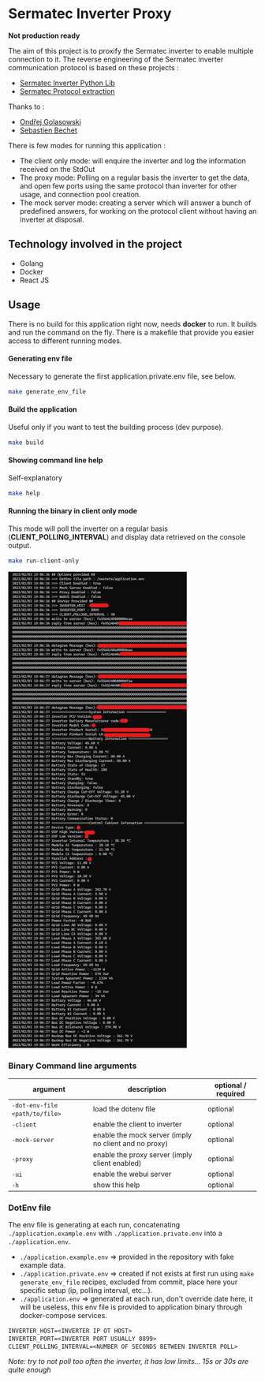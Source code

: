 # Sermatec Inverter Proxy

**Not production ready**

The aim of this project is to proxify the Sermatec inverter to enable multiple connection to it.
The reverse engineering of the Sermatec inverter communication protocol is based on these projects :
 - [Sermatec Inverter Python Lib](https://github.com/andreondra/sermatec-inverter)
 - [Sermatec Protocol extraction](https://github.com/sbechet/sermatec-ess)

Thanks to :
 * [Ondřej Golasowski](https://github.com/andreondra)
 * [Sebastien Bechet](https://github.com/sbechet)

There is few modes for running this application :
 * The client only mode: will enquire the inverter and log the information received on the StdOut
 * The proxy mode: Polling on a regular basis the inverter to get the data, and open few ports using the same protocol than inverter for other usage, and connection pool creation.
 * The mock server mode: creating a server which will answer a bunch of predefined answers, for working on the protocol client without having an inverter at disposal.

## Technology involved in the project
 * Golang
 * Docker
 * React JS

## Usage

There is no build for this application right now, needs **docker** to run.
It builds and run the command on the fly.
There is a makefile that provide you easier access to different running modes.

#### Generating env file
Necessary to generate the first application.private.env file, see below.
```bash
make generate_env_file
```

#### Build the application
Useful only if you want to test the building process (dev purpose).
```bash
make build
```

#### Showing command line help
Self-explanatory
```bash
make help
```

#### Running the binary in client only mode
This mode will poll the inverter on a regular basis (**CLIENT_POLLING_INTERVAL**) and display data retrieved on the console output.
```bash
make run-client-only
```
![Console](./docs/assets/console.png)

### Binary Command line arguments

| argument                       | description                                           | optional / required | 
|--------------------------------|-------------------------------------------------------|---------------------|
| `-dot-env-file <path/to/file>` | load the dotenv file                                  | optional            |
| `-client`                      | enable the client to inverter                         | optional            |
| `-mock-server`                 | enable the mock server (imply no client and no proxy) | optional            |
| `-proxy`                       | enable the proxy server (imply client enabled)        | optional            |
| `-ui`                          | enable the webui server                               | optional            |
| `-h`                           | show this help                                        | optional            |

### DotEnv file

The env file is generating at each run, concatenating `./application.example.env` with `./application.private.env` into a `./application.env`.
 * `./application.example.env` => provided in the repository with fake example data.
 * `./application.private.env` => created if not exists at first run using `make generate_env_file` recipes, excluded from commit, place here your specific setup (ip, polling interval, etc...).
 * `./application.env` => generated at each run, don't override date here, it will be useless, this env file is provided to application binary through docker-compose services.

```env
INVERTER_HOST=<INVERTER IP OT HOST>
INVERTER_PORT=<INVERTER PORT USUALLY 8899>
CLIENT_POLLING_INTERVAL=<NUMBER OF SECONDS BETWEEN INVERTER POLL>
```

*Note: try to not poll too often the inverter, it has low limits... 15s or 30s are quite enough*
